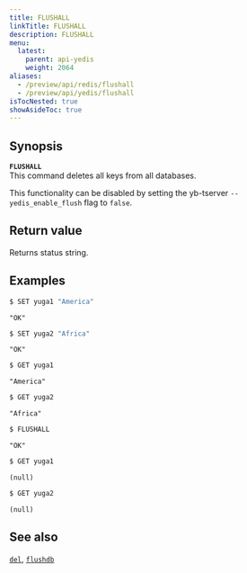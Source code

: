 ```yaml
---
title: FLUSHALL
linkTitle: FLUSHALL
description: FLUSHALL
menu:
  latest:
    parent: api-yedis
    weight: 2064
aliases:
  - /preview/api/redis/flushall
  - /preview/api/yedis/flushall
isTocNested: true
showAsideToc: true
---
```


## Synopsis

<b>`FLUSHALL`</b><br>
This command deletes all keys from all databases.

This functionality can be disabled by setting the yb-tserver `--yedis_enable_flush` flag to `false`.

## Return value

Returns status string.

## Examples

```sh
$ SET yuga1 "America"
```

```
"OK"
```

```sh
$ SET yuga2 "Africa"
```

```
"OK"
```

```sh
$ GET yuga1
```

```
"America"
```

```sh
$ GET yuga2
```

```
"Africa"
```

```sh
$ FLUSHALL
```

```
"OK"
```

```sh
$ GET yuga1
```

```
(null)
```

```sh
$ GET yuga2
```

```
(null)
```

## See also

[`del`](../del/), [`flushdb`](../flushdb/)
